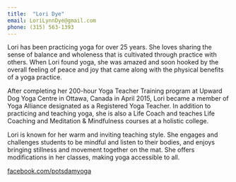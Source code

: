 ```yaml
---
title:  "Lori Dye"
email: LoriLynnDye@gmail.com
phone: (315) 563-1393
---
```

Lori has been practicing yoga for over 25 years. She loves sharing the sense of balance and wholeness that is cultivated through practice with others. When Lori found yoga, she was amazed and soon hooked by the overall feeling of peace and joy that came along with the physical benefits of a yoga practice.

After completing her 200-hour Yoga Teacher Training program at Upward Dog Yoga Centre in Ottawa, Canada in April 2015, Lori became a member of Yoga Alliance designated as a Registered Yoga Teacher. In addition to practicing and teaching yoga, she is also a Life Coach and teaches Life Coaching and Meditation & Mindfulness courses at a holistic college.

Lori is known for her warm and inviting teaching style. She engages and challenges students to be mindful and listen to their bodies, and enjoys bringing stillness and movement together on the mat. She offers modifications in her classes, making yoga accessible to all.

<a href="https://facebook.com/potsdamyoga">facebook.com/potsdamyoga</a>
